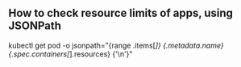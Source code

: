 ## How to check resource limits of apps, using JSONPath

kubectl get pod -o jsonpath="{range .items[*]} {.metadata.name} {.spec.containers[*].resources} {'\n'}"